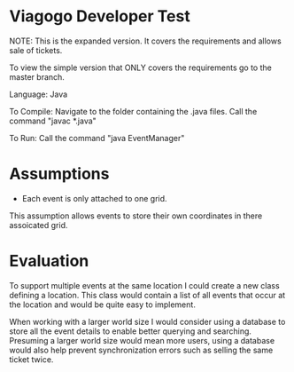 # Viagogo Developer Test

NOTE: This is the expanded version. It covers the requirements and allows sale of tickets.

To view the simple version that ONLY covers the requirements go to the master branch.

Language: Java

To Compile:
Navigate to the folder containing the .java files.
Call the command "javac *.java"

To Run:
Call the command "java EventManager"

# Assumptions
-	Each event is only attached to one grid.

This assumption allows events to store their own coordinates in there assoicated grid.
# Evaluation


To support multiple events at the same location I could create a new class defining a location. This class would contain a list of all events that occur at the location and would be quite easy to implement.

When working with a larger world size I would consider using a database to store all the event details to enable better querying and searching. Presuming a larger world size would mean more users, using a database would also help prevent synchronization errors such as selling the same ticket twice.
